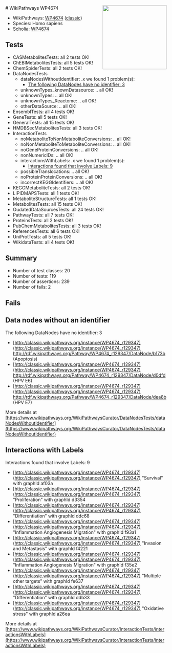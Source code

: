 <img style="float: right; width: 200px" src="https://upload.wikimedia.org/wikipedia/commons/thumb/8/83/Wplogo_with_text_500.png/640px-Wplogo_with_text_500.png" />
# WikiPathways WP4674

* WikiPathways: [WP4674](https://wikipathways.org/pathways/WP4674) ([classic](https://classic.wikipathways.org/instance/WP4674))
* Species: Homo sapiens
* Scholia: [WP4674](https://scholia.toolforge.org/wikipathways/WP4674)
## Tests
* CASMetabolitesTests: all 2 tests OK!
* ChEBIMetabolitesTests: all 5 tests OK!
* ChemSpiderTests: all 2 tests OK!
* DataNodesTests
    * dataNodesWithoutIdentifier: .x we found 1 problem(s):
        * [The following DataNodes have no identifier: 3](#d2d32fa2)
    * unknownTypes_knownDatasource: .. all OK!
    * unknownTypes: .. all OK!
    * unknownTypes_Reactome: .. all OK!
    * otherDataSource: .. all OK!
* EnsemblTests: all 4 tests OK!
* GeneTests: all 5 tests OK!
* GeneralTests: all 15 tests OK!
* HMDBSecMetabolitesTests: all 3 tests OK!
* InteractionTests
    * noMetaboliteToNonMetaboliteConversions: .. all OK!
    * noNonMetaboliteToMetaboliteConversions: .. all OK!
    * noGeneProteinConversions: .. all OK!
    * nonNumericIDs: .. all OK!
    * interactionsWithLabels: .x we found 1 problem(s):
        * [Interactions found that involve Labels: 9](#630d2680)
    * possibleTranslocations: .. all OK!
    * noProteinProteinConversions: .. all OK!
    * incorrectKEGGIdentifiers: .. all OK!
* KEGGMetaboliteTests: all 2 tests OK!
* LIPIDMAPSTests: all 1 tests OK!
* MetaboliteStructureTests: all 1 tests OK!
* MetabolitesTests: all 15 tests OK!
* OudatedDataSourcesTests: all 24 tests OK!
* PathwayTests: all 7 tests OK!
* ProteinsTests: all 2 tests OK!
* PubChemMetabolitesTests: all 3 tests OK!
* ReferencesTests: all 6 tests OK!
* UniProtTests: all 5 tests OK!
* WikidataTests: all 4 tests OK!


## Summary

* Number of test classes: 20
* Number of tests: 119
* Number of assertions: 239
* Number of fails: 2

## Fails

<a name="d2d32fa2" />

## Data nodes without an identifier

The following DataNodes have no identifier: 3

* [http://classic.wikipathways.org/instance/WP4674_r129347](http://classic.wikipathways.org/instance/WP4674_r129347) http://rdf.wikipathways.org/Pathway/WP4674_r129347/DataNode/b173b (Apoptosis)
* [http://classic.wikipathways.org/instance/WP4674_r129347](http://classic.wikipathways.org/instance/WP4674_r129347) http://rdf.wikipathways.org/Pathway/WP4674_r129347/DataNode/d0dfd (HPV E6)
* [http://classic.wikipathways.org/instance/WP4674_r129347](http://classic.wikipathways.org/instance/WP4674_r129347) http://rdf.wikipathways.org/Pathway/WP4674_r129347/DataNode/dea8b (HPV E7)


More details at [https://www.wikipathways.org/WikiPathwaysCurator/DataNodesTests/dataNodesWithoutIdentifier](https://www.wikipathways.org/WikiPathwaysCurator/DataNodesTests/dataNodesWithoutIdentifier)

<a name="630d2680" />

## Interactions with Labels

Interactions found that involve Labels: 9

* [http://classic.wikipathways.org/instance/WP4674_r129347](http://classic.wikipathways.org/instance/WP4674_r129347) "Survival" with graphId af03a
* [http://classic.wikipathways.org/instance/WP4674_r129347](http://classic.wikipathways.org/instance/WP4674_r129347) "Proliferation" with graphId d3354
* [http://classic.wikipathways.org/instance/WP4674_r129347](http://classic.wikipathways.org/instance/WP4674_r129347) "Differentiation" with graphId ddc68
* [http://classic.wikipathways.org/instance/WP4674_r129347](http://classic.wikipathways.org/instance/WP4674_r129347) "Inflammation
Angiogenesis
Migration" with graphId f93a1
* [http://classic.wikipathways.org/instance/WP4674_r129347](http://classic.wikipathways.org/instance/WP4674_r129347) "Invasion and Metastasis" with graphId f4221
* [http://classic.wikipathways.org/instance/WP4674_r129347](http://classic.wikipathways.org/instance/WP4674_r129347) "Inflammation
Angiogenesis
Migration" with graphId f35e2
* [http://classic.wikipathways.org/instance/WP4674_r129347](http://classic.wikipathways.org/instance/WP4674_r129347) "Multiple other targets" with graphId fe637
* [http://classic.wikipathways.org/instance/WP4674_r129347](http://classic.wikipathways.org/instance/WP4674_r129347) "Differentiation" with graphId ddb33
* [http://classic.wikipathways.org/instance/WP4674_r129347](http://classic.wikipathways.org/instance/WP4674_r129347) "Oxidative stress" with graphId a26ea


More details at [https://www.wikipathways.org/WikiPathwaysCurator/InteractionTests/interactionsWithLabels](https://www.wikipathways.org/WikiPathwaysCurator/InteractionTests/interactionsWithLabels)

